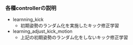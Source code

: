 ### 各種controllerの説明


- learnning_kick
  - 初期姿勢のランダム化を実施したキック修正学習
- learning_adjust_kick_motion
  - 上記の初期姿勢のランダム化をしないキック修正学習